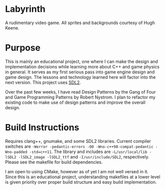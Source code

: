 # Labyrinth
A rudimentary video game. All sprites and backgrounds courtesy of Hugh Keene.

# Purpose
This is mainly an educational project, one where I can make the design and implementation decisions while learning
more about C++ and game physics in general. It serves as my first serious pass into game engine design and game design. The lessons and technology learned here will factor into the next version. This project uses [SDL2](https://www.libsdl.org/download-2.0.php).

Over the past few weeks, I have read Design Patterns by the Gang of Four and Game Programming Patterns by Robert Nystrom. I plan to refactor my existing code to make use of design patterns and improve the overall design.

# Build Instructions
Requires clang++, gnumake, and some SDL2 libraries. Current compiler switches are `-Werror -pedantic-errors -O0 -Wno-c++98-compat-pedantic -Wno-padded -std=c++11`. 
The library and includes are `-L/usr/local/lib -lSDL2 -lSDL2_image -lSDL2_ttf`
and `-I/usr/include/SDL2`, respectively. Please see the makefile for build 
dependencies. 

I am open to using CMake, however as of yet I am not well versed in it. Since this is an educational project, understanding makefiles at a lower level is given priority over proper build structure and easy build implementation.
